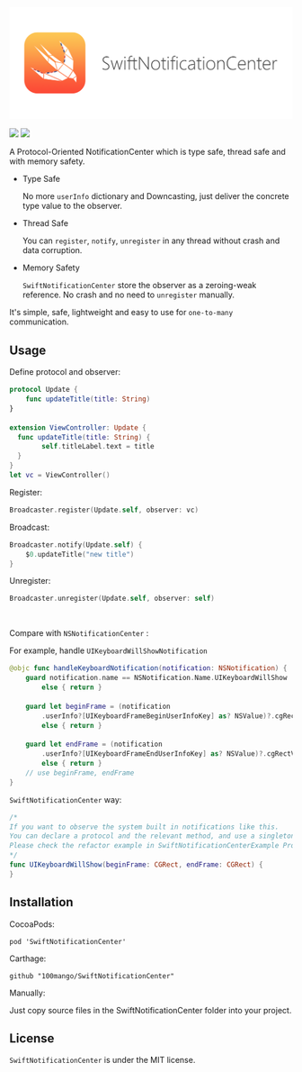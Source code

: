 
<p align="center"> <img src="logo.png" />
<br>

[![](http://img.shields.io/badge/iOS-8.0%2B-blue.svg)]() [![](http://img.shields.io/badge/Swift-4.0-blue.svg)]()



A Protocol-Oriented NotificationCenter which is type safe, thread safe and with memory safety.

- Type Safe

	No more `userInfo` dictionary and Downcasting, just deliver the concrete type value to the observer.
	
- Thread Safe

	You can `register`, `notify`, `unregister` in any thread without crash and data corruption.
	
- Memory Safety

	 `SwiftNotificationCenter` store the observer as a zeroing-weak reference. No crash and no need to `unregister` manually.
		
It's simple, safe, lightweight and easy to use for `one-to-many` communication.


## Usage

Define protocol and observer:

~~~swift
protocol Update {
    func updateTitle(title: String)
}

extension ViewController: Update {
  func updateTitle(title: String) {
  		self.titleLabel.text = title
  }
}
let vc = ViewController()
~~~

Register:

~~~swift
Broadcaster.register(Update.self, observer: vc)
~~~

Broadcast:

~~~swift
Broadcaster.notify(Update.self) {
    $0.updateTitle("new title")
}
~~~

Unregister:

~~~swift
Broadcaster.unregister(Update.self, observer: self)
~~~

<br>

Compare with `NSNotificationCenter` :

For example, handle `UIKeyboardWillShowNotification`

~~~swift
@objc func handleKeyboardNotification(notification: NSNotification) {
    guard notification.name == NSNotification.Name.UIKeyboardWillShow
        else { return }
    
    guard let beginFrame = (notification
        .userInfo?[UIKeyboardFrameBeginUserInfoKey] as? NSValue)?.cgRectValue
        else { return }
    
    guard let endFrame = (notification
        .userInfo?[UIKeyboardFrameEndUserInfoKey] as? NSValue)?.cgRectValue
        else { return }
    // use beginFrame, endFrame
}
~~~

`SwiftNotificationCenter` way:

~~~swift
/*
If you want to observe the system built in notifications like this.
You can declare a protocol and the relevant method, and use a singleton as a mediator to observe system's notification, then notify our observers.
Please check the refactor example in SwiftNotificationCenterExample Project.
*/
func UIKeyboardWillShow(beginFrame: CGRect, endFrame: CGRect) {
}
~~~

## Installation

CocoaPods:

~~~
pod 'SwiftNotificationCenter'
~~~

Carthage:

~~~
github "100mango/SwiftNotificationCenter"
~~~

Manually: 

Just copy source files in the SwiftNotificationCenter folder into your project.


## License

`SwiftNotificationCenter` is under the MIT license.
